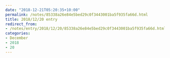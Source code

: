 ```yaml
---
date: "2018-12-21T05:20:35+10:00"
permalink: /notes/85338a26e84e5bed29c0f3443001ba5f935fa66d.html
title: 2018/12/20 entry
redirect_from:
- /notes/entry/2018/12/20/85338a26e84e5bed29c0f3443001ba5f935fa66d.html
categories:
- December
- 2018
- 20
---
```

